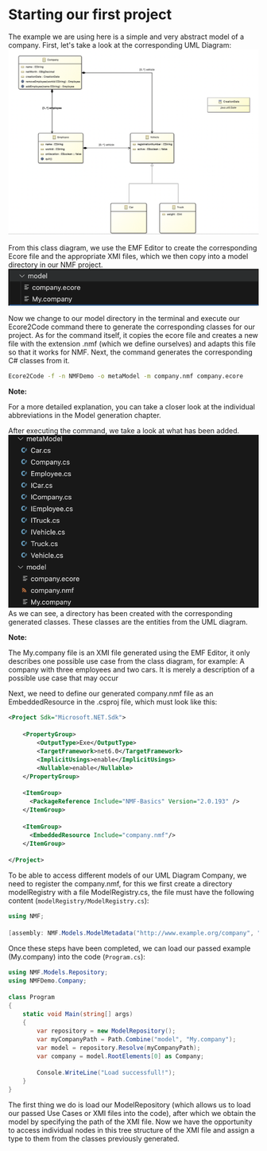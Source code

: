 # Starting our first project

The example we are using here is a simple and very abstract model of a company. First, let's take a look at the corresponding UML Diagram:
![Alt Text](images/UmlDiagram.png)

From this class diagram, we use the EMF Editor to create the corresponding Ecore file and the appropriate XMI files, which we then copy into a model directory in our NMF project.
![Alt Text](images/ModelFolder.png)

Now we change to our model directory in the terminal and execute our Ecore2Code command there to generate the corresponding classes for our project. 
As for the command itself, it copies the ecore file and creates a new file with the extension .nmf (which we define ourselves) and adapts this file so that it works for NMF. Next, the command generates the corresponding C# classes from it.
```bash
Ecore2Code -f -n NMFDemo -o metaModel -m company.nmf company.ecore 
```
<aside class="note">

**Note:**

For a more detailed explanation, you can take a closer look at the individual abbreviations in the Model generation chapter. 

</aside>

After executing the command, we take a look at what has been added.
![Alt Text](images/EcoreStatement.png)
As we can see, a directory has been created with the corresponding generated classes. These classes are the entities from the UML diagram.

<aside class="note">

**Note:**

The My.company file is an XMI file generated using the EMF Editor, it only describes one possible use case from the class diagram, for example: A company with three employees and two cars. It is merely a description of a possible use case that may occur

</aside>

Next, we need to define our generated company.nmf file as an EmbeddedResource in the .csproj file, which must look like this:
```xml
<Project Sdk="Microsoft.NET.Sdk">

    <PropertyGroup>
        <OutputType>Exe</OutputType>
        <TargetFramework>net6.0</TargetFramework>
        <ImplicitUsings>enable</ImplicitUsings>
        <Nullable>enable</Nullable>
    </PropertyGroup>

    <ItemGroup>
      <PackageReference Include="NMF-Basics" Version="2.0.193" />
    </ItemGroup>

    <ItemGroup>
      <EmbeddedResource Include="company.nmf"/>
    </ItemGroup>

</Project>
```

To be able to access different models of our UML Diagram Company, we need to register the company.nmf, for this we first create a directory modelRegistry with a file ModelRegistry.cs, the file must have the following content (`modelRegistry/ModelRegistry.cs`):
```csharp
using NMF;

[assembly: NMF.Models.ModelMetadata("http://www.example.org/company", "company.nmf")]
```

Once these steps have been completed, we can load our passed example (My.company) into the code (`Program.cs`):
```csharp
using NMF.Models.Repository;
using NMFDemo.Company;

class Program
{
    static void Main(string[] args)
    {
        var repository = new ModelRepository();
        var myCompanyPath = Path.Combine("model", "My.company");
        var model = repository.Resolve(myCompanyPath);
        var company = model.RootElements[0] as Company;

        Console.WriteLine("Load successfull!");
    }
}
```

The first thing we do is load our ModelRepository (which allows us to load our passed Use Cases or XMI files into the code), after which we obtain the model by specifying the path of the XMI file. Now we have the opportunity to access individual nodes in this tree structure of the XMI file and assign a type to them from the classes previously generated.

